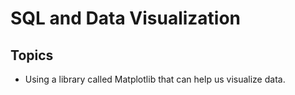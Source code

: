# SQL and Data Visualization


## Topics

* Using a library called Matplotlib that can help us visualize data.

